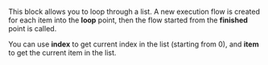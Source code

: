 This block allows you to loop through a list. A new execution flow is created for each item into the **loop** point, then the flow started from the **finished** point is called.

You can use **index** to get current index in the list (starting from 0), and **item** to get the current item in the list.
